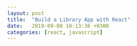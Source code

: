 ```yaml
---
layout: post
title:  "Build a Library App with React"
date:   2019-09-08 10:13:36 +0300
categories: [react, javascript]
---
```



